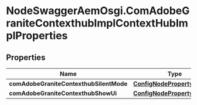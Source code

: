 # NodeSwaggerAemOsgi.ComAdobeGraniteContexthubImplContextHubImplProperties

## Properties
Name | Type | Description | Notes
------------ | ------------- | ------------- | -------------
**comAdobeGraniteContexthubSilentMode** | [**ConfigNodePropertyBoolean**](ConfigNodePropertyBoolean.md) |  | [optional] 
**comAdobeGraniteContexthubShowUi** | [**ConfigNodePropertyBoolean**](ConfigNodePropertyBoolean.md) |  | [optional] 


